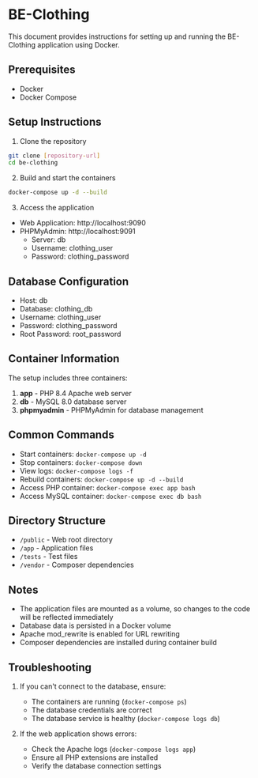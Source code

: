# BE-Clothing

This document provides instructions for setting up and running the BE-Clothing application using Docker.

## Prerequisites

- Docker
- Docker Compose

## Setup Instructions

1. Clone the repository
```bash
git clone [repository-url]
cd be-clothing
```

2. Build and start the containers
```bash
docker-compose up -d --build
```

3. Access the application
- Web Application: http://localhost:9090
- PHPMyAdmin: http://localhost:9091
  - Server: db
  - Username: clothing_user
  - Password: clothing_password

## Database Configuration

- Host: db
- Database: clothing_db
- Username: clothing_user
- Password: clothing_password
- Root Password: root_password

## Container Information

The setup includes three containers:
1. **app** - PHP 8.4 Apache web server
2. **db** - MySQL 8.0 database server
3. **phpmyadmin** - PHPMyAdmin for database management

## Common Commands

- Start containers: `docker-compose up -d`
- Stop containers: `docker-compose down`
- View logs: `docker-compose logs -f`
- Rebuild containers: `docker-compose up -d --build`
- Access PHP container: `docker-compose exec app bash`
- Access MySQL container: `docker-compose exec db bash`

## Directory Structure

- `/public` - Web root directory
- `/app` - Application files
- `/tests` - Test files
- `/vendor` - Composer dependencies

## Notes

- The application files are mounted as a volume, so changes to the code will be reflected immediately
- Database data is persisted in a Docker volume
- Apache mod_rewrite is enabled for URL rewriting
- Composer dependencies are installed during container build

## Troubleshooting

1. If you can't connect to the database, ensure:
   - The containers are running (`docker-compose ps`)
   - The database credentials are correct
   - The database service is healthy (`docker-compose logs db`)

2. If the web application shows errors:
   - Check the Apache logs (`docker-compose logs app`)
   - Ensure all PHP extensions are installed
   - Verify the database connection settings
